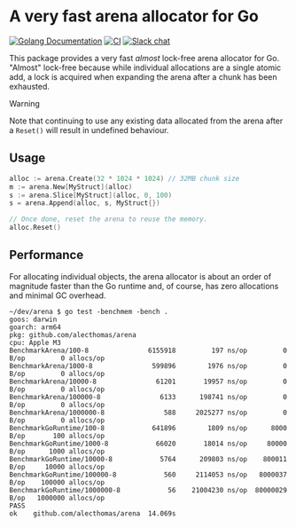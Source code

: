 # A very fast arena allocator for Go

[![Golang Documentation](https://godoc.org/github.com/alecthomas/arena?status.svg)](https://godoc.org/github.com/alecthomas/arena) [![CI](https://github.com/alecthomas/arena/actions/workflows/ci.yml/badge.svg)](https://github.com/alecthomas/arena/actions/workflows/ci.yml) [![Slack chat](https://img.shields.io/static/v1?logo=slack&style=flat&label=slack&color=green&message=gophers)](https://invite.slack.golangbridge.org/)

This package provides a very fast _almost_ lock-free arena allocator for Go. "Almost" lock-free because while individual
allocations are a single atomic add, a lock is acquired when expanding the arena after a chunk has been exhausted.

> [!WARNING]
> Note that continuing to use any existing data allocated from the arena
> after a `Reset()` will result in undefined behaviour.

## Usage

```go
alloc := arena.Create(32 * 1024 * 1024) // 32MB chunk size
m := arena.New[MyStruct](alloc)
s := arena.Slice[MyStruct](alloc, 0, 100)
s = arena.Append(alloc, s, MyStruct{})

// Once done, reset the arena to reuse the memory.
alloc.Reset()
```

## Performance

For allocating individual objects, the arena allocator is about an order of magnitude faster
than the Go runtime and, of course, has zero allocations and minimal GC overhead.

```
~/dev/arena $ go test -benchmem -bench .
goos: darwin
goarch: arm64
pkg: github.com/alecthomas/arena
cpu: Apple M3
BenchmarkArena/100-8               6155918         197 ns/op         0 B/op         0 allocs/op
BenchmarkArena/1000-8               599896        1976 ns/op         0 B/op         0 allocs/op
BenchmarkArena/10000-8               61201       19957 ns/op         0 B/op         0 allocs/op
BenchmarkArena/100000-8               6133      198741 ns/op         0 B/op         0 allocs/op
BenchmarkArena/1000000-8               588     2025277 ns/op         0 B/op         0 allocs/op
BenchmarkGoRuntime/100-8            641896        1809 ns/op      8000 B/op       100 allocs/op
BenchmarkGoRuntime/1000-8            66020       18014 ns/op     80000 B/op      1000 allocs/op
BenchmarkGoRuntime/10000-8            5764      209803 ns/op    800011 B/op     10000 allocs/op
BenchmarkGoRuntime/100000-8            560     2114053 ns/op   8000037 B/op    100000 allocs/op
BenchmarkGoRuntime/1000000-8            56    21004230 ns/op  80000029 B/op   1000000 allocs/op
PASS
ok    github.com/alecthomas/arena  14.069s
```

